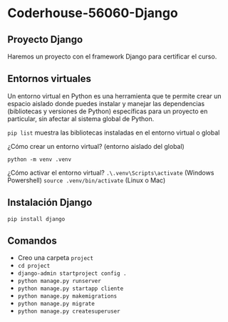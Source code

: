 # Coderhouse-56060-Django

## Proyecto Django

Haremos un proyecto con el framework Django para certificar el curso.

## Entornos virtuales

Un entorno virtual en Python es una herramienta 
que te permite crear un espacio aislado donde puedes instalar 
y manejar las dependencias (bibliotecas y versiones de Python) 
específicas para un proyecto en particular, sin afectar al sistema global de Python.

`pip list` muestra las bibliotecas instaladas en el entorno virtual o global

¿Cómo crear un entorno virtual? (entorno aislado del global)

`python -m venv .venv`

¿Cómo activar el entorno virtual?
`.\.venv\Scripts\activate`  (Windows Powershell)
`source .venv/bin/activate` (Linux o Mac)

## Instalación Django

`pip install django`

## Comandos

- Creo una carpeta `project`
- `cd project`
- `django-admin startproject config .`
- `python manage.py runserver`
- `python manage.py startapp cliente`
- `python manage.py makemigrations`
- `python manage.py migrate`
- `python manage.py createsuperuser`